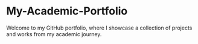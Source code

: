 # My-Academic-Portfolio
Welcome to my GitHub portfolio, where I showcase a collection of projects and works from my academic journey.
